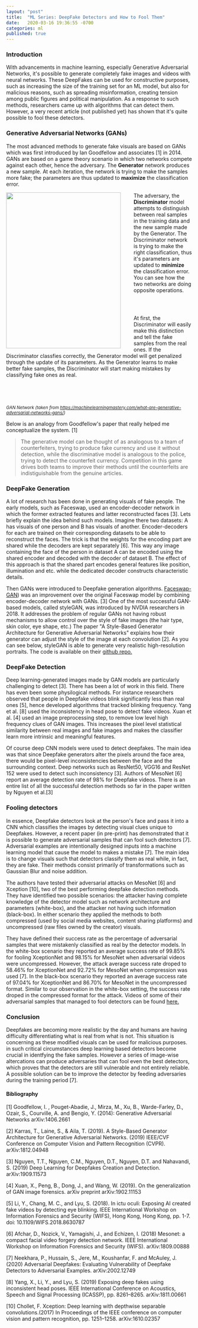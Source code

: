 ```yaml
---
layout: "post"
title:  "ML Series: DeepFake Detectors and How to Fool Them"
date:   2020-03-16 19:36:55 -0700
categories: ml
published: true
---
```



### Introduction
With advancements in machine learning, especially Generative Adversarial Networks, it's possible to generate completely fake images and videos with neural networks. These DeepFakes can be used for constructive purposes, such as increasing the size of the training set for an ML model, but also for malicious reasons, such as spreading misinformation, creating tension among public figures and political manipulation. As a response to such methods, researchers came up with algorithms that can detect them. However, a very recent article (not published yet) has shown that it's quite possible to fool these detectors.

### Generative Adversarial Networks (GANs)
The most advanced methods to generate fake visuals are based on GANs which was first introduced by Ian Goodfellow and associates [1] in 2014. GANs are based on a game theory scenario in which two networks compete against each other, hence the adversary. The **Generator** network produces a new sample. At each iteration, the network is trying to make the samples more fake; the parameters are thus updated to **maximize** the classification error.

<img src="https://3qeqpr26caki16dnhd19sv6by6v-wpengine.netdna-ssl.com/wp-content/uploads/2019/04/Example-of-the-Generative-Adversarial-Network-Model-Architecture.png" class="gan" height = "420" width="310"/>

The adversary, the **Discriminator** model attempts to distinguish between real samples in the training data and the new sample made by the Generator. The Discriminator network is trying to make the right classification, thus it's parameters are updated to **minimize** the classification error. You can see how the two networks are doing opposite operations.

<div class="empty_space1">
</div>

At first, the Discriminator will easily make this distinction and tell the fake samples from the real ones. If the Discriminator classfies correctly, the Generator model will get penalized through the update of its parameters. As the Generator learns to make better fake samples, the Discriminator will start making mistakes by classifying fake ones as real.

<div class="empty_space2">
</div>

<em><sub>GAN Network (taken from https://machinelearningmastery.com/what-are-generative-adversarial-networks-gans/)</sub></em>

Below is an analogy from Goodfellow's paper that really helped me conceptualize the system. [1]

> The generative model can be thought of as analogous to a team of counterfeiters, trying to produce fake currency and use it without detection, while the discriminative model is analogous to the police, trying to detect the counterfeit currency. Competition in this game drives both teams to improve their methods until the counterfeits are indistiguishable from the genuine articles.

### DeepFake Generation

A lot of research has been done in generating visuals of fake people. The early models, such as Faceswap, used an encoder-decoder network in which the former extracted features and latter reconstructed faces [3]. Lets briefly explain the idea behind such models. Imagine there two datasets: A has visuals of one person and B has visuals of another. Encoder-decoders for each are trained on their corresponding datasets to be able to reconstruct the faces. The trick is that the weights for the encoding part are shared while the decoders are kept separately [6]. This way any image containing the face of the person in dataset A can be encoded using the shared encoder and decoded with the decoder of dataset B. The effect of this approach is that the shared part encodes general features like position, illumination and etc. while the dedicated decoder constructs characteristic details.

<!--
<img src="auto-encoder decoder link here" class="styleGAN" height = "300" width="500"/>
-->

Then GANs were introduced to Deepfake generation algorithms. [Faceswap-GAN](https://github.com/shaoanlu/faceswap-GAN)) was an improvement over the original Faceswap model by combining encoder-decoder network with GANs. [3] One of the most successful GAN-based models, called styleGAN, was introduced by NVDIA researchers in 2018. It addresses the problem of regular GANs not having robust mechanisms to allow control over the style of fake images (the hair type, skin color, eye shape, etc.) The paper "A Style-Based Generator Architecture for Generative Adversarial Networks" explains how their generator can adjust the style of the image at each convolution [2]. As you can see below, styleGAN is able to generate very realistic high-resolution portraits. The code is available on their [github repo.](https://github.com/NVlabs/stylegan)

<!--
<img src="styleGAN link here" class="styleGAN" height = "300" width="500"/>
-->

### DeepFake Detection
Deep learning-generated images made by GAN models are particularly challenging to detect [3]. There has been a lot of work in this field. There has even been some physilogical methods. For instance researchers observed that people in Deepfake videos blink significantly less than real ones [5], hence developed algorithms that tracked blinking frequency. Yang et al. [8] used the inconsistency in head pose to detect fake videos. Xuan et al. [4] used an image preprocessing step, to remove low level high frequency clues of GAN images. This increases the pixel level statistical similarity between real images and fake images and makes the classifier learn more intrinsic and meaningful features.

Of course deep CNN models were used to detect deepfakes. The main idea was that since Deepfake generators alter the pixels around the face area, there would be pixel-level inconsistencies between the face and the surrounding context. Deep networks such as ResNet50, VGG16 and ResNet 152 were used to detect such inconsistency [3]. Authors of MesoNet [6] report an average detection rate of 98% for Deepfake videos. There is an entire list of all the successful detection methods so far in the paper written by Nguyen et al.[3]

### Fooling detectors
In essence, Deepfake detectors look at the person's face and pass it into a CNN which classifies the images by detecting visual clues unique to Deepfakes. However, a recent paper (in pre-print) has demonstrated that it is possible to generate adversarial samples that can fool such detectors [7]. Adversarial examples are intentionally designed inputs into a machine learning model that cause the model to makes a mistake [7]. The main idea is to change visuals such that detectors classify them as real while, in fact, they are fake. Their methods consist primarily of transformations such as Gaussian Blur and noise addition.
<!--
<img src="adversarial1.jpg link here" class="styleGAN" height = "300" width="500"/>
-->
The authors have tested their adversarial attacks on MesoNet [6] and Xception [10], two of the best performing deepfake detection methods. They have identified two possible scenarios: the attacker having complete knowledge of the detector model such as network architecture and parameters (white-box), and the attacker not having such information (black-box). In either scenario they applied the methods to both compressed (used by social media websites, content sharing platforms) and uncompressed (raw files owned by the creator) visuals.

They have defined their success rate as the percentage of adversarial samples that were mistakenly classified as real by the detector models. In the white-box scenario they reported an average success rate of 99.85% for fooling XceptionNet and 98.15% for MesoNet when adversarial videos were uncompressed. However, the attack average success rate droped to 58.46% for XceptionNet and 92.72% for MesoNet when compression was used [7]. In the black-box scenario they reported an average success rate of 97.04% for XceptionNet and 86.70% for MesoNet in the uncompressed format. Similar to our observation in the white-box setting, the success rate droped in the compressed format for the attack. Videos of some of their adversarial samples that managed to fool detectors can be found [here.](https://adversarialdeepfakes.github.io/)

<!--
<img src="adversarial2.jpg link here" class="styleGAN" height = "300" width="500"/>
-->

### Conclusion
Deepfakes are becoming more realistic by the day and humans are having difficulty differentiating what is real from what is not. This situation is concerning as these modified visuals can be used for malicious purposes. in such critical circumstances deep learning based detectors become crucial in identfying the fake samples. However a series of image-wise altercations can produce adversaries that can fool even the best detectors, which proves that the detectors are still vulnerable and not entirely reliable. A possible solution can be to improve the detector by feeding adversaries during the training period [7].

#### Bibliography

[1] Goodfellow, I. , Pouget-Abadie, J., Mirza, M., Xu, B., Warde-Farley, D., Ozair, S., Courville, A. and Bengio, Y. (2014): Generative Adversarial Networks arXiv:1406.2661

[2] Karras, T., Laine, S., & Aila, T. (2019). A Style-Based Generator Architecture for Generative Adversarial Networks. (2019) IEEE/CVF Conference on Computer Vision and Pattern Recognition (CVPR). arXiv:1812.04948

[3] Nguyen, T.T., Nguyen, C.M., Nguyen, D.T., Nguyen, D.T. and Nahavandi, S. (2019) Deep Learning for Deepfakes Creation and Detection. arXiv:1909.11573

[4] Xuan, X., Peng, B., Dong, J., and Wang, W. (2019). On the generalization of GAN image forensics. arXiv preprint arXiv:1902.11153

[5] Li, Y., Chang, M. C., and Lyu, S. (2018). In ictu oculi: Exposing AI created fake videos by detecting eye blinking. IEEE International Workshop on Information Forensics and Security (WIFS), Hong Kong, Hong Kong, pp. 1-7. doi: 10.1109/WIFS.2018.8630787

[6] Afchar, D., Nozick, V., Yamagishi, J., and Echizen, I. (2018) Mesonet: a compact facial video forgery detection network. IEEE International Workshop on Information Forensics and Security (WIFS). arXiv:1809.00888

[7] Neekhara, P., Hussain, S., Jere, M., Koushanfar, F. and McAuley, J. (2020) Adversarial Deepfakes: Evaluating Vulnerability of Deepfake Detectors to Adversarial Examples. arXiv:2002.12749

[8] Yang, X., Li, Y., and Lyu, S. (2019) Exposing deep fakes using inconsistent head poses. IEEE International Conference on Acoustics, Speech and Signal Processing (ICASSP), pp. 8261–8265. arXiv:1811.00661

[10] Chollet, F. Xception: Deep learning with depthwise separable convolutions.(2017) In Proceedings of the IEEE conference on computer vision and pattern recognition, pp. 1251–1258. arXiv:1610.02357


<html>
<style>
.gan{float: left; padding-bottom: 1px; padding-right: 35px;}
div.empty_space1{display: block; height: 30px;}
div.empty_space2{display: block; height: 45px;}
</style>
</html>
